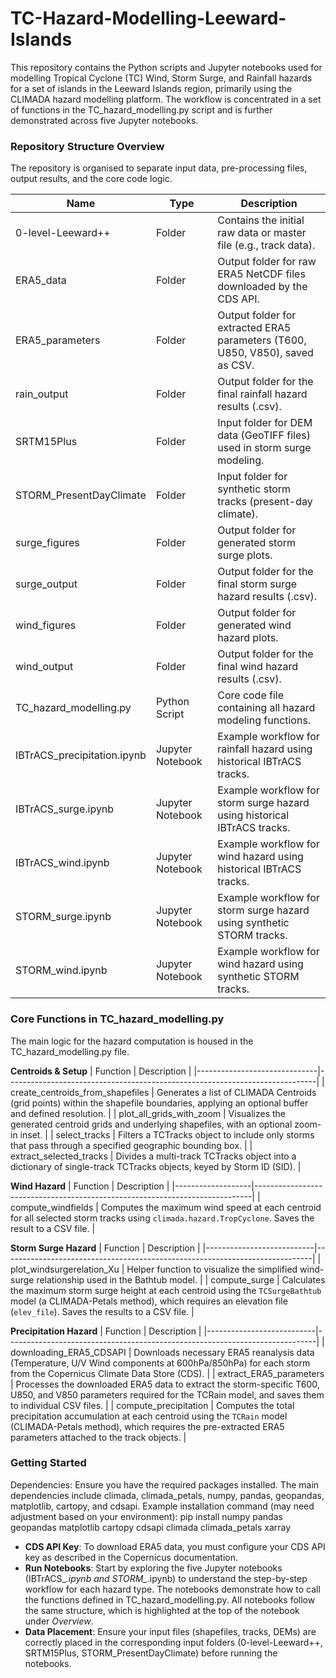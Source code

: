 # TC-Hazard-Modelling-Leeward-Islands

This repository contains the Python scripts and Jupyter notebooks used for modelling Tropical Cyclone (TC) Wind, Storm Surge, and Rainfall hazards for a set of islands in the Leeward Islands region, primarily using the CLIMADA hazard modelling platform. The workflow is concentrated in a set of functions in the TC_hazard_modelling.py script and is further demonstrated across five Jupyter notebooks.

### Repository Structure Overview
The repository is organised to separate input data, pre-processing files, output results, and the core code logic.

| Name                        | Type              | Description                                                                 |
|-----------------------------|-------------------|-----------------------------------------------------------------------------|
| 0-level-Leeward++           | Folder            | Contains the initial raw data or master file (e.g., track data).             |
| ERA5_data                   | Folder            | Output folder for raw ERA5 NetCDF files downloaded by the CDS API.           |
| ERA5_parameters             | Folder            | Output folder for extracted ERA5 parameters (T600, U850, V850), saved as CSV.|
| rain_output                 | Folder            | Output folder for the final rainfall hazard results (.csv).                  |
| SRTM15Plus                  | Folder            | Input folder for DEM data (GeoTIFF files) used in storm surge modeling.      |
| STORM_PresentDayClimate     | Folder            | Input folder for synthetic storm tracks (present-day climate).                |
| surge_figures               | Folder            | Output folder for generated storm surge plots.                               |
| surge_output                | Folder            | Output folder for the final storm surge hazard results (.csv).                |
| wind_figures                | Folder            | Output folder for generated wind hazard plots.                               |
| wind_output                 | Folder            | Output folder for the final wind hazard results (.csv).                      |
| TC_hazard_modelling.py      | Python Script     | Core code file containing all hazard modeling functions.                     |
| IBTrACS_precipitation.ipynb | Jupyter Notebook  | Example workflow for rainfall hazard using historical IBTrACS tracks.        |
| IBTrACS_surge.ipynb         | Jupyter Notebook  | Example workflow for storm surge hazard using historical IBTrACS tracks.     |
| IBTrACS_wind.ipynb          | Jupyter Notebook  | Example workflow for wind hazard using historical IBTrACS tracks.            |
| STORM_surge.ipynb           | Jupyter Notebook  | Example workflow for storm surge hazard using synthetic STORM tracks.        |
| STORM_wind.ipynb            | Jupyter Notebook  | Example workflow for wind hazard using synthetic STORM tracks.               |


### Core Functions in TC_hazard_modelling.py
The main logic for the hazard computation is housed in the TC_hazard_modelling.py file.

**Centroids & Setup**
| Function                     | Description                                                                 |
|------------------------------|-----------------------------------------------------------------------------|
| create_centroids_from_shapefiles | Generates a list of CLIMADA Centroids (grid points) within the shapefile boundaries, applying an optional buffer and defined resolution. |
| plot_all_grids_with_zoom     | Visualizes the generated centroid grids and underlying shapefiles, with an optional zoom-in inset. |
| select_tracks                | Filters a TCTracks object to include only storms that pass through a specified geographic bounding box. |
| extract_selected_tracks      | Divides a multi-track TCTracks object into a dictionary of single-track TCTracks objects, keyed by Storm ID (SID). |


**Wind Hazard**
| Function          | Description                                                                 |
|-------------------|-----------------------------------------------------------------------------|
| compute_windfields | Computes the maximum wind speed at each centroid for all selected storm tracks using `climada.hazard.TropCyclone`. Saves the result to a CSV file. |


**Storm Surge Hazard**
| Function                  | Description                                                                 |
|---------------------------|-----------------------------------------------------------------------------|
| plot_windsurgerelation_Xu | Helper function to visualize the simplified wind-surge relationship used in the Bathtub model. |
| compute_surge             | Calculates the maximum storm surge height at each centroid using the `TCSurgeBathtub` model (a CLIMADA-Petals method), which requires an elevation file (`elev_file`). Saves the results to a CSV file. |


**Precipitation Hazard**
| Function                  | Description                                                                 |
|---------------------------|-----------------------------------------------------------------------------|
| downloading_ERA5_CDSAPI   | Downloads necessary ERA5 reanalysis data (Temperature, U/V Wind components at 600hPa/850hPa) for each storm from the Copernicus Climate Data Store (CDS). |
| extract_ERA5_parameters   | Processes the downloaded ERA5 data to extract the storm-specific T600, U850, and V850 parameters required for the TCRain model, and saves them to individual CSV files. |
| compute_precipitation     | Computes the total precipitation accumulation at each centroid using the `TCRain` model (CLIMADA-Petals method), which requires the pre-extracted ERA5 parameters attached to the track objects. |


### Getting Started
Dependencies: Ensure you have the required packages installed. The main dependencies include climada, climada_petals, numpy, pandas, geopandas, matplotlib, cartopy, and cdsapi.
Example installation command (may need adjustment based on your environment):
pip install numpy pandas geopandas matplotlib cartopy cdsapi climada climada_petals xarray


- **CDS API Key**: To download ERA5 data, you must configure your CDS API key as described in the Copernicus documentation.
- **Run Notebooks**: Start by exploring the five Jupyter notebooks (IBTrACS_*.ipynb and STORM_*.ipynb) to understand the step-by-step workflow for each hazard type. The notebooks demonstrate how to call the functions defined in TC_hazard_modelling.py. All notebooks follow the same structure, which is highlighted at the top of the notebook under _Overview_.
- **Data Placement**: Ensure your input files (shapefiles, tracks, DEMs) are correctly placed in the corresponding input folders (0-level-Leeward++, SRTM15Plus, STORM_PresentDayClimate) before running the notebooks.